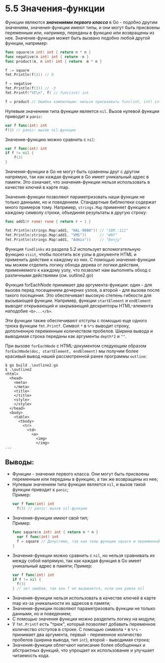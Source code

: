 # 5.5 Значения-функции

Функции являются **_значениями первого класса_** в Go - подобно другим значениям, значения-функции имеют типы, и они
могут быть присвоены переменным или, например, переданы в функцию или возвращены из нее. Значение-функция может быть
вызвано подобно любой другой функции, например:

``` go
func square(n int) int { return n * n }
func negative(n int) int { return -n }
func product(m, n int) int { return  m * n }

f := square
fmt.Println(f(3)) // 9

f = negative
fmt.Println(f(3)) // -3
fmt.Printf("%T\n", f) // func(int) int

f = product // Ошибка компиляции: нельзя присваивать func(int, int) int переменной func(int) int
```

Нулевым значением типа функции является `nil`. Вызов нулевой функции приводит к `panic`:

``` go
var f func(int) int
f(3) // panic: вызов nil-функции
```

Значение-функцию можно сравнить с `nil`:

``` go
var f func(int) int
if f != nil {
    f(3)
}
```

Значения-функции в Go не могут быть сравнены друг с другом напрямую, так как каждая функция в Go имеет уникальный адрес
в памяти. Это означает, что значения-функции нельзя использовать в качестве ключей в карте map.

Значения-функции позволяют параметризовать наши функции не только данными, но и поведением. Стандартные библиотеки
содержат много примеров тому. Например, `strings.Map` применяет функцию к каждому символу строки, объединяя результаты в
другую строку:

``` go
func add1(r rune) rune { return r + 1 }

fmt.Println(strings.Map(add1, "HAL-9000")) // "IBM.:111"
fmt.Println(strings.Map(add1, "VMS"))      // "WNT"
fmt.Println(strings.Map(add1, "Admix"))    // "Benjy"
```

Функция `findlinks` из раздела 5.2 использует вспомогательную функцию `visit`, чтобы посетить все узлы в документе HTML
и применить действие к каждому из них. С помощью значения-функции мы можем отделить логику обхода дерева от логики
действия, применяемого к каждому узлу, что позволит нам выполнять обход с различными действиями (см. outline2.go)

Функция forEachNode принимает два аргумента-функции: один - для вызова перед посещением дочерних узлов, а второй - для
вызова после такого посещения. Это обеспечивает высокую степень гибкости для вызывающей функции. Например,
функции `startElement` и `endElement` выводят открывающий и закрывающий дескрипторы HTML-элемента
наподобие `<b>...</b>`.

Эти функции также обеспечивают отступы с помощью еще одного трюка функции `fmt.Printf`. Символ `*` в `%*s` выводит
строку, дополненную переменным количеством пробелов. Ширина вывода и выводимая строка переданы как аргументы `depth*2`
и `""`.

При вызове `forEachNode` с HTML-документом следующим образом `forEachNode(doc, startElement, endElement)` мы получим
более красивый вывод нашей рассмотренной ранее программы `outline`:

```
$ go build .\outline2.go
$ .\outline2
<html>
  <head>
    <meta>
    </meta>
    <title>
    </title>
    <style>
    </style>
  </head>
  <body>
    <table>
      <tbody>
        <tr>
          <td>
            <a>
              <img>
              </img>
...
```

## Выводы:

* Функции - значения первого класса. Они могут быть присвоены переменным или переданы в функцию, а так же возвращены из
  нее;
* Нулевым значением типа функции является `nil`, и вызов такой функции приводит к `panic`;  
  Пример:
  ``` go
  var f func(int) int
    f(3) // panic: вызов nil-функции
  ```
* Значения-функции имеют свой тип;  
  Пример:
  ``` go
  func square(n int) int { return n * n }
    var f func(int) int
    f = square // Допустимо, так как типы функции square и переменной f совпадают
  }
  ```
* Значения-функции можно сравнить с `nil`, но нельзя сравнивать их между собой напрямую, так как каждая функция в Go
  имеет уникальный адрес в памяти;
  Пример:
  ``` go
  var f func(int) int
  if f != nil {
    f(3)
  } // нет ошибки, так как f не вызывается, если она равна nil
  ```
* Значения-функции нельзя использовать в качестве ключей в карте map из-за уникальности их адресов в памяти;
* Значения-функции позволяют параметризовать функции не только данными, но и поведением;
* С помощью значения функции можно разделить логику на модули;
* У `fmt.Printf` есть "трюк", который позволяет добавить переменное количество отступов в строке. С помощью символа `*`
  в `%*s` - принимает два аргумента, первый - переменное количество пробелов (ширина вывода, тип `int`), второй -
  выводимая строка;
* Значения-функции облегчают написание более обобщенных и абстрактных функций, что упрощает их использование и улучшает
  читаемость кода.